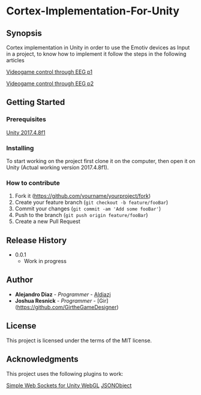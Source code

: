 # Cortex-Implementation-For-Unity

## Synopsis

Cortex implementation in Unity in order to use the Emotiv devices as Input in a project, to know how to implement it follow the steps in the following articles

[Videogame control through EEG p1](https://medium.com/@alejandrodiazjllo/videogame-control-through-eeg-part-1-8c45abe7d3a9)

[Videogame control through EEG p2](https://medium.com/@alejandrodiazjllo/videogame-control-through-eeg-part-2-73e8c3391fee)


## Getting Started

### Prerequisites

[Unity 2017.4.8f1](https://unity3d.com/es/get-unity/download/archive?_ga=2.189012843.1139882451.1521049503-995580848.1517584554 "Unity Versions Page")

### Installing

To start working on the project first clone it on the computer, then open it on Unity (Actual working version 2017.4.8f1).

### How to contribute

1. Fork it (<https://github.com/yourname/yourproject/fork>)
2. Create your feature branch (`git checkout -b feature/fooBar`)
3. Commit your changes (`git commit -am 'Add some fooBar'`)
4. Push to the branch (`git push origin feature/fooBar`)
5. Create a new Pull Request

## Release History

* 0.0.1
    * Work in progress

## Author

* **Alejandro Diaz** - *Programmer* - [Aldiazj](https://github.com/aldiazj)
* **Joshua Resnick** - *Programmer* - [Gir] (https://github.com/GirtheGameDesigner)

## License

This project is licensed under the terms of the MIT license.

## Acknowledgments

This project uses the following plugins to work:

[Simple Web Sockets for Unity WebGL](https://assetstore.unity.com/packages/essentials/tutorial-projects/simple-web-sockets-for-unity-webgl-38367)
[JSONObject](https://github.com/mtschoen/JSONObject)
